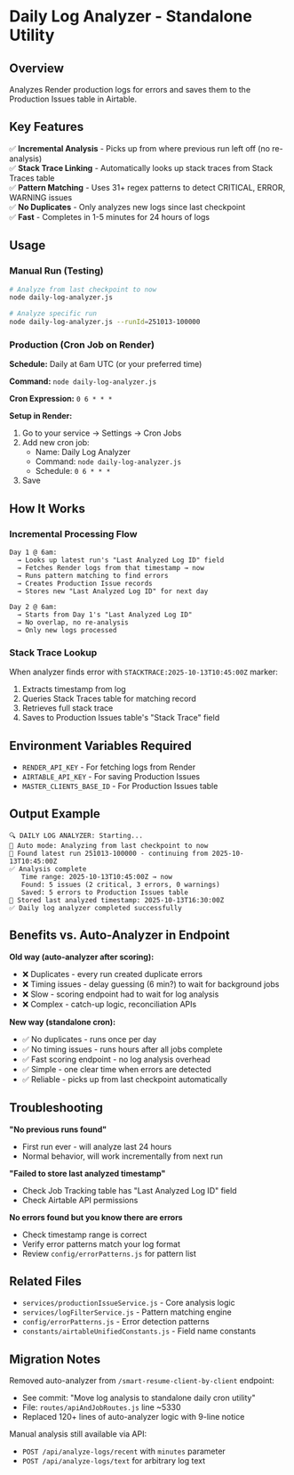 # Daily Log Analyzer - Standalone Utility

## Overview
Analyzes Render production logs for errors and saves them to the Production Issues table in Airtable.

## Key Features
✅ **Incremental Analysis** - Picks up from where previous run left off (no re-analysis)  
✅ **Stack Trace Linking** - Automatically looks up stack traces from Stack Traces table  
✅ **Pattern Matching** - Uses 31+ regex patterns to detect CRITICAL, ERROR, WARNING issues  
✅ **No Duplicates** - Only analyzes new logs since last checkpoint  
✅ **Fast** - Completes in 1-5 minutes for 24 hours of logs  

## Usage

### Manual Run (Testing)
```bash
# Analyze from last checkpoint to now
node daily-log-analyzer.js

# Analyze specific run
node daily-log-analyzer.js --runId=251013-100000
```

### Production (Cron Job on Render)

**Schedule:** Daily at 6am UTC (or your preferred time)

**Command:** `node daily-log-analyzer.js`

**Cron Expression:** `0 6 * * *`

**Setup in Render:**
1. Go to your service → Settings → Cron Jobs
2. Add new cron job:
   - Name: Daily Log Analyzer
   - Command: `node daily-log-analyzer.js`
   - Schedule: `0 6 * * *`
3. Save

## How It Works

### Incremental Processing Flow
```
Day 1 @ 6am:
  → Looks up latest run's "Last Analyzed Log ID" field
  → Fetches Render logs from that timestamp → now
  → Runs pattern matching to find errors
  → Creates Production Issue records
  → Stores new "Last Analyzed Log ID" for next day

Day 2 @ 6am:
  → Starts from Day 1's "Last Analyzed Log ID"
  → No overlap, no re-analysis
  → Only new logs processed
```

### Stack Trace Lookup
When analyzer finds error with `STACKTRACE:2025-10-13T10:45:00Z` marker:
1. Extracts timestamp from log
2. Queries Stack Traces table for matching record
3. Retrieves full stack trace
4. Saves to Production Issues table's "Stack Trace" field

## Environment Variables Required
- `RENDER_API_KEY` - For fetching logs from Render
- `AIRTABLE_API_KEY` - For saving Production Issues
- `MASTER_CLIENTS_BASE_ID` - For Production Issues table

## Output Example
```
🔍 DAILY LOG ANALYZER: Starting...
🔄 Auto mode: Analyzing from last checkpoint to now
📍 Found latest run 251013-100000 - continuing from 2025-10-13T10:45:00Z
✅ Analysis complete
   Time range: 2025-10-13T10:45:00Z → now
   Found: 5 issues (2 critical, 3 errors, 0 warnings)
   Saved: 5 errors to Production Issues table
📍 Stored last analyzed timestamp: 2025-10-13T16:30:00Z
✅ Daily log analyzer completed successfully
```

## Benefits vs. Auto-Analyzer in Endpoint

**Old way (auto-analyzer after scoring):**
- ❌ Duplicates - every run created duplicate errors
- ❌ Timing issues - delay guessing (6 min?) to wait for background jobs
- ❌ Slow - scoring endpoint had to wait for log analysis
- ❌ Complex - catch-up logic, reconciliation APIs

**New way (standalone cron):**
- ✅ No duplicates - runs once per day
- ✅ No timing issues - runs hours after all jobs complete
- ✅ Fast scoring endpoint - no log analysis overhead
- ✅ Simple - one clear time when errors are detected
- ✅ Reliable - picks up from last checkpoint automatically

## Troubleshooting

**"No previous runs found"**
- First run ever - will analyze last 24 hours
- Normal behavior, will work incrementally from next run

**"Failed to store last analyzed timestamp"**
- Check Job Tracking table has "Last Analyzed Log ID" field
- Check Airtable API permissions

**No errors found but you know there are errors**
- Check timestamp range is correct
- Verify error patterns match your log format
- Review `config/errorPatterns.js` for pattern list

## Related Files
- `services/productionIssueService.js` - Core analysis logic
- `services/logFilterService.js` - Pattern matching engine
- `config/errorPatterns.js` - Error detection patterns
- `constants/airtableUnifiedConstants.js` - Field name constants

## Migration Notes

Removed auto-analyzer from `/smart-resume-client-by-client` endpoint:
- See commit: "Move log analysis to standalone daily cron utility"
- File: `routes/apiAndJobRoutes.js` line ~5330
- Replaced 120+ lines of auto-analyzer logic with 9-line notice

Manual analysis still available via API:
- `POST /api/analyze-logs/recent` with `minutes` parameter
- `POST /api/analyze-logs/text` for arbitrary log text
